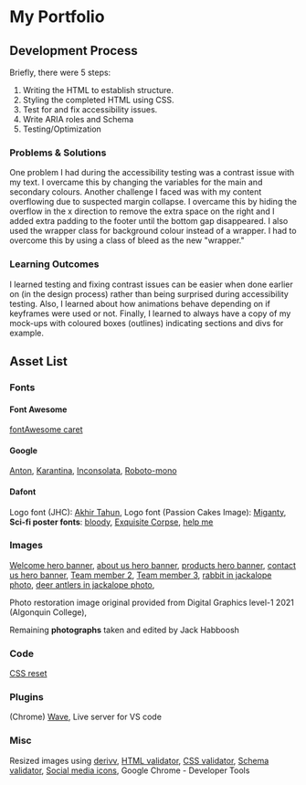 # My Portfolio
## Development Process
Briefly, there were 5 steps:
1. Writing the HTML to establish structure. 
2. Styling the completed HTML using CSS.
3. Test for and fix accessibility issues.
4. Write ARIA roles and Schema
5. Testing/Optimization

### Problems & Solutions
One problem I had during the accessibility testing was a contrast issue with my text. I overcame this by changing the variables for the main and secondary colours. Another challenge I faced was with my content overflowing due to suspected margin collapse. I overcame this by hiding the overflow in the x direction to remove the extra space on the right and I added extra padding to the footer until the bottom gap disappeared. I also used the wrapper class for background colour instead of a wrapper. I had to overcome this by using a class of bleed as the new "wrapper."

### Learning Outcomes
I learned testing and fixing contrast issues can be easier when done earlier on (in the design process) rather than being surprised during accessibility testing. Also, I learned about how animations behave depending on if keyframes were used or not. Finally, I learned to always have a copy of my mock-ups with coloured boxes (outlines) indicating sections and divs for example. 

## Asset List
### Fonts
#### Font Awesome
[fontAwesome caret](https://fontawesome.com/icons/caret-right?s=solid)
#### Google
[Anton](https://fonts.adobe.com/fonts/anton),
[Karantina](https://fonts.google.com/specimen/Karantina),
[Inconsolata](https://fonts.google.com/specimen/Inconsolata),
[Roboto-mono](https://fonts.google.com/specimen/Roboto+Mono)
#### Dafont
Logo font (JHC): [Akhir Tahun](https://www.dafont.com/a-akhir-tahun.font?text=JHC),
Logo font (Passion Cakes Image): [Miganty](https://www.dafont.com/miganty.font?text=Passion+Cakes),
**Sci-fi poster fonts**:
[bloody](https://www.dafont.com/bloody.font?l[]=10&l[]=1&text=Mutation+Madness),
[Exquisite Corpse](https://www.dafont.com/exquisite-corpse.font?l[]=10&l[]=1&text=Who%27s+next%3F),
[help me](https://www.dafont.com/help-me.font?text=Nobody+is+safe&l[]=10&l[]=1&back=theme)

### Images
[Welcome hero banner](https://unsplash.com/photos/qC2n6RQU4Vw), 
[about us hero banner](https://unsplash.com/photos/vbxyFxlgpjM),
[products hero banner](https://unsplash.com/photos/WHWYBmtn3_0),
[contact us hero banner](https://unsplash.com/photos/505eectW54k),
[Team member 2](https://unsplash.com/photos/8GfQiuphIq0),
[Team member 3](https://unsplash.com/photos/tAvpDE7fXgY),
[rabbit in jackalope photo](http://www.kyforward.com/wp-content/uploads/2016/03/eastern-cottontail.jpg),
[deer antlers in jackalope photo](http://www.kyforward.com/wp-content/uploads/2016/03/eastern-cottontail.jpg),

Photo restoration image original provided from Digital Graphics level-1 2021 (Algonquin College),

Remaining **photographs** taken and edited by Jack Habboosh

### Code
[CSS reset](http://meyerweb.com/eric/tools/css/reset/)

### Plugins
(Chrome) [Wave](https://wave.webaim.org/extension/), 
Live server for VS code

### Misc
Resized images using [derivv](https://derivv.com/),
[HTML validator](https://validator.w3.org/),
[CSS validator](https://jigsaw.w3.org/css-validator/),
[Schema validator](https://validator.schema.org/),
[Social media icons](https://elfsight.com/),
Google Chrome - Developer Tools
